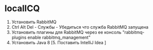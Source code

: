 # localICQ
1. Установить RabbitMQ
2. Ctrl Alt Del - Службы - Убедиться что служба RabbitMQ запущена
3. Установить плагины для RabbitMQ через ее консоль "rabbitmq-plugins enable rabbitmq_management"
4. Установить Java 8
[5. Поставить IntelliJ Idea ]
